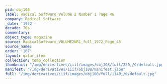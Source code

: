 ```yaml
---
pid: obj108
label: Radical Software Volume 2 Number 1 Page 46
company: Radical Software
_date: '1972'
decade: 70s
commentary:
object_type: magazine
source: RadicalSoftware_VOLUME2NR1_full_1972_Page_46
source_name:
order: '107'
layout: qatar_item
collection: temp_collection
thumbnail: "/img/derivatives/iiif/images/obj108/full/250,/0/default.jpg"
manifest: "/img/derivatives/iiif/obj108/manifest.json"
full: "/img/derivatives/iiif/images/obj108/full/1140,/0/default.jpg"
---
```

